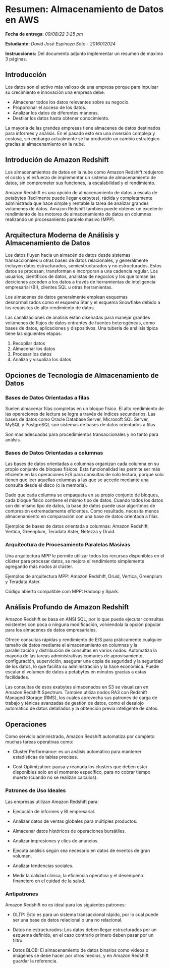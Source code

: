 # Resumen: Almacenamiento de Datos en AWS

**Fecha de entrega**: *09/08/22 3:25 pm*

**Estudiante:** *David José Espinoza Soto - 2016012024*

**Instrucciones:** Del documento adjunto implementar un resumen de máximo 3 páginas.

## Introducción

Los datos son el activo más valioso de una empresa porque para inpulsar su crecimiento e innovación una empresa debe:

- Almacenar todos los datos relevantes sobre su negocio.
- Proporcinar el acceso de los datos.
- Analizar los datos de diferentes maneras.
- Destilar los datos hasta obtener conocimiento.

La mayoria de las grandes empresas tiene almacenes de datos destinados para informes y análisis. En el pasado esto era una inversión compleja y costosa, sin embargo actualmente se ha producido un cambio estratégico gracias al almacenamiento en la nube.

## Introdución de Amazon Redshift

Los almacenamientos de datos en la nube como Amazon Redshift redujeron el costo y el esfuerzo de implementar un sistema de almacenamiento de datos, sin comprometer sus funciones, la escalabilidad y el rendimiento.

Amazon Redshift es una opción de almacenamiento de datos a escala de petabytes (facilmente puede llegar exabytes), rádida y completamente administrada que hace simple y rentable la tarea de analizar grandes volúmenes de datos. Amazon Redshift tambien puede obtener un excelente rendimiento de los motores de almacenamiento de datos en columnas realizando un procesamiento paralelo masivo (MPP).

## Arquitectura Moderna de Análisis y Almacenamiento de Datos

Los datos fluyen hacia un almacén de datos desde sistemas transaccionales u otras bases de datos relacionales, y generalmente incluyen datos estructurados, semiestructurados y no estructurados. Estos datos se procesan, transforman e incorporan a una cadencia regular. Los usuarios, científicos de datos, analistas de negocios y los que toman las deciciones acceden a los datos a través de herramientas de inteligencia empresarial (BI), clientes SQL u otras herramientas.

Los almacenes de datos generalmente emplean esquemas desnormalizados como el esquema Star y el esquema Snowflake debido a los requisitos de alto rendimiento de datos.

Las canalizaciones de análisis están diseñadas para manejar grandes volúmenes de flujos de datos entrantes de fuentes heterogéneas, como bases de datos, aplicaciones y dispositivos.
Una tubería de análisis típica tiene las siguientes etapas:

1. Recopilar datos
2. Almacenar los datos
3. Procesar los datos
4. Analiza y visualiza los datos

## Opciones de Tecnología de Almacenamiento de Datos

### Bases de Datos Orientadas a filas

Suelen almacenar filas completas en un bloque físico. El alto rendimiento de las operaciones de lectura se logra a través de índices secundarios. Las bases de datos como Oracle Database Server, Microsoft SQL Server, MySQL y PostgreSQL son sistemas de bases de datos orientados a filas.

Son mas adecuadas para procedimientos transaccionales y no tanto para análsis.

### Bases de Datos Orientadas a columnas

Las bases de datos orientadas a columnas organizan cada columna en su propio conjunto de bloques físicos. Esta funcionalidad les permite ser más eficiente en las operaciones E/S para consultas de solo lectura, porque solo tienen que leer aquellas columnas a las que se accede mediante una consulta desde el disco (o la memoria).

Dado que cada columna se empaqueta en su propio conjunto de bloques, cada bloque físico contiene el mismo tipo de datos. Cuando todos los datos son del mismo tipo de datos, la base de datos puede usar algoritmos de compresión extremadamente eficientes. Como resultado, necesita menos almacenamiento en comparación con una base de datos orientada a filas.

Ejemplos de bases de datos orientada a columnas: Amazon Redshift, Vertica, Greenplum, Teradata Aster, Netezza y Druid.

### Arquitectura de Procesamiento Paralelas Masivas

Una arquitectura MPP le permite utilizar todos los recursos disponibles en el clúster para procesar datos, se mejora el rendimiento simplemente agregando más nodos al clúster.

Ejemplos de arquitectura MPP: Amazon Redshift, Druid, Vertica, Greenplum y Teradata Aster.

Código abierto compatible com MPP: Hadoop y Spark.

## Análisis Profundo de Amazon Redshift

Amazon Redshift se basa en ANSI SQL, por lo que puede ejecutar consultas existentes con poca o ninguna modificación, volviendola la opción popular para los almacenes de datos empresariales.

Ofrece consultas rápidas y rendimiento de E/S para práticamente cualquier tamaño de datos mediante el almacenamiento en columnas y la paralelización y distribución de consultas en varios nodos. Automatiza la mayoría de las tareas administrativas comunes de aprovisamiento, configuración, supervición, asegurar una copia de seguridad y la seguridad de los datos, lo que facilita su administración y la hace económica. Puede escalar el volumen de datos a petabytes en minutos gracias a estas facilidades.

Las consultas de esos exabytes almacenados en S3 se visualizan en Amazon Redshift Spectrum. Tambien utiliza nodos RA3 con Redshift Managed Storage (RMS), los cuales aprovecha sus patrones de carga de trabajo y ténicas avanzadas de gestión de datos, como el desalojo automático de datos detallados y la obtención previa inteligente de datos.

## Operaciones

Como servicio administrado, Amazon Redshift automatiza por completo muchas tareas operativas como:

- Cluster Performance: es un análsis automático para mantener estadísticas de tablas precisas.

- Cost Optimization: pausa y reanuda los clusters que deben estar disponibles solo en el momento específico, para no cobrar tiempo muerto (cuando no se realizan calculos).

### Patrones de Uso Ideales

Las empresas utilizan Amazon Redshift para:

- Ejecución de informes y BI empresarial.

- Analizar datos de ventas globales para múltiples productos.

- Almacenar datos históricos de operaciones bursátiles.

- Analizar impresiones y clics de anuncios.

- Ejecuta análisis según sea necesario en datos de eventos de gran volumen.

- Analizar tendencias sociales.

- Medir la calidad clínica, la eficiencia operativa y el desempeño financiero en el cuidad de la salud.

### Antipatrones

Amazon Redshift no es ideal para los siguientes patrones:

- OLTP: Esto es para un sistema transaccional rápido, por lo cual puede ser una base de datos relacional o una no relacional.

- Datos no estructurados: Los datos deben llegar estructurados por un esquema definido, en el caso contrario primero deben pasar por un filtro.

- Datos BLOB: El almacenamiento de datos binarios como videos o imágenes se debe hacer por otros medios, y en Amazon Redshift guardar la referencia.

